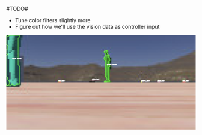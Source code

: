 #TODO#
* Tune color filters slightly more
* Figure out how we'll use the vision data as controller input


![Test filtering](img/filtertest.jpg)
